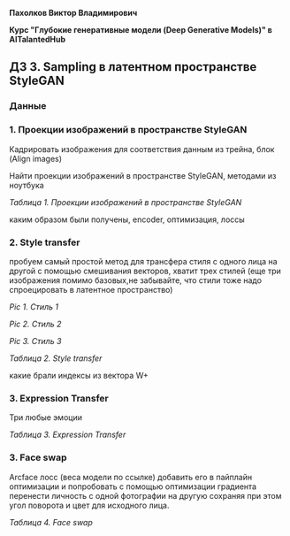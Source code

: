 **Пахолков Виктор Владимирович**

**Курс "Глубокие генеративные модели (Deep Generative Models)" в AITalantedHub**


## ДЗ 3. Sampling в латентном пространстве StyleGAN

### Данные 


### 1. Проекции изображений в пространстве StyleGAN

Кадрировать изображения для соответствия данным из трейна, блок (Align images)

Найти проекции изображений в пространстве StyleGAN, методами из ноутбука


*Таблица 1. Проекции изображений в пространстве StyleGAN*

каким образом были получены, encoder, оптимизация, лоссы

### 2. Style transfer

пробуем самый простой метод для трансфера стиля с одного лица на другой с помощью смешивания векторов, хватит трех стилей (еще три изображения помимо базовых,не забывайте, что стили тоже надо спроецировать в латентное пространство)

*Pic 1. Cтиль 1*


*Pic 2. Стиль 2*


*Pic 3. Стиль 3*



*Таблица 2. Style transfer*

какие брали индексы из вектора W+

### 3. Expression Transfer

Три любые эмоции

*Таблица 3. Expression Transfer*



### 3. Face swap

Arcface лосс (веса модели по ссылке) добавить его в пайплайн оптимизации и попробовать с помощью оптимизации градиента перенести личность с одной фотографии на другую сохраняя при этом угол поворота и цвет для исходного лица.

*Таблица 4. Face swap*


